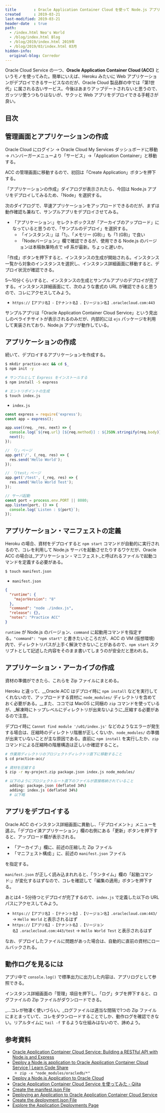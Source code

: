 ```yaml
---
title        : Oracle Application Container Cloud を使って Node.js アプリをデプロイしてみた
created      : 2019-03-21
last-modified: 2019-03-21
header-date  : true
path:
  - /index.html Neo's World
  - /blog/index.html Blog
  - /blog/2019/index.html 2019年
  - /blog/2019/03/index.html 03月
hidden-info:
  original-blog: Corredor
---
```


Oracle Cloud Service の一つ、__Oracle Application Container Cloud (ACC)__ というモノを使ってみた。簡単にいえば、Heroku みたいに Web アプリケーションがデプロイできるサービスなのだが、Oracle Cloud 製品群の中では「第1世代」に属される古いサービス。今後はあまりアップデートされないと思うので、ガッツリ使うつもりはないが、サクッと Web アプリをデプロイできる手軽さが良い。

## 目次

## 管理画面とアプリケーションの作成

Oracle Cloud にログイン → Oracle Cloud My Services ダッシュボードに移動 → ハンバーガーメニューより「サービス」→「Application Container」と移動する。

ACC の管理画面に移動するので、初回は「Create Application」ボタンを押下する。

「アプリケーションの作成」ダイアログが表示されたら、今回は Node.js アプリをデプロイしてみるため、「Node」を選択する。

次のダイアログで、早速アプリケーションをアップロードできるのだが、まずは動作確認も兼ねて、サンプルアプリをデプロイさせてみる。

- 「アプリケーション:」セレクトボックスが「アーカイブのアップロード」になっていると思うので、「サンプルのデプロイ」を選択する。
  - 「インスタンス:」は「1」、「メモリー (GB):」も「1 (GB)」で良い
  - 「Nodeバージョン:」欄で確認できるが、使用できる Node.js のバージョンは本稿執筆時点で _v8_ 系が最新。ちょっと遅いか。

「作成」ボタンを押下すると、インスタンスの生成が開始される。インスタンス一覧から対象のインスタンスを選択し、インスタンス詳細画面に移動すると、デプロイ状況が確認できる。

5〜10分くらいすると、インスタンスの生成とサンプルアプリのデプロイが完了する。インスタンス詳細画面にて、次のような書式の URL が確認できると思うので、コレにアクセスしてみよう。

- `https://【アプリ名】-【テナント名】.【リージョン名】.oraclecloud.com:443`

サンプルアプリは「Oracle Application Container Cloud Service」という見出しのペライチサイトが表示されるのみだが、内部的には `ejs` パッケージを利用して実装されており、Node.js アプリが動作している。

## アプリケーションの作成

続いて、デプロイするアプリケーションを作成する。

```bash
$ mkdir practice-acc && cd $_
$ npm init -y

# サンプルとして Express をインストールする
$ npm install -S express

# エントリポイントの生成
$ touch index.js
```

- `index.js`

```javascript
const express = require('express');
const app = express();

app.use((req, _res, next) => {
  console.log(`${req.url} [${req.method}] : ${JSON.stringify(req.body)}`);
  next();
});

// 「/」ページ
app.get('/', (_req, res) => {
  res.send('Hello World');
});

// 「/test」ページ
app.get('/test', (_req, res) => {
  res.send('Hello World Test');
});

// サーバ起動
const port = process.env.PORT || 8080;
app.listen(port, () => {
  console.log(`Listen : ${port}`);
});
```

## アプリケーション・マニフェストの定義

Heroku の場合、資材をデプロイすると `npm start` コマンドが自動的に実行されるので、コレを利用して Node.js サーバを起動させたりするワケだが、Oracle ACC の場合は_アプリケーション・マニフェスト_と呼ばれるファイルで起動コマンドを定義する必要がある。

```bash
$ touch manifest.json
```

- `manifest.json`

```json
{
  "runtime": {
    "majorVersion": "8"
  },
  "command": "node ./index.js",
  "release": {},
  "notes": "Practice ACC"
}
```

`runtime` が Node.js のバージョン、`command` に起動用コマンドを指定する。`"command": "npm start"` と書きたいところだが、ACC の VM (仮想環境) 内で、ディレクトリパスが上手く解決できないことがあるので、`npm start` スクリプトとして記述した内容をそのまま書いてしまうのが安全だと思われる。

## アプリケーション・アーカイブの作成

資材の準備ができたら、これらを Zip ファイルにまとめる。

Heroku と違って、__Oracle ACC はデプロイ時に `npm install` などを実行してくれないので、アップロードする資材に `node_modules/` ディレクトリを含めておく必要がある。__また、ココでは MacOS に同梱の `zip` コマンドを使っているが、_解凍時にトップレベルにディレクトリが出来ないように_圧縮する必要があるので注意。

デプロイ時に `Cannot find module '/u01/index.js'` などのようなエラーが発生する場合は、圧縮時のディレクトリ階層が正しくないか、`node_modules/` の準備が出来ていないことが主な原因である。直前に `npm install` を実行したか、`zip` コマンドによる圧縮時の階層構造は正しいか確認すること。

```bash
# 作業用ディレクトリのプロジェクトディレクトリ直下に移動すること
$ cd practice-acc/

# 資材を圧縮する
$ zip -r my-project.zip package.json index.js node_modules/

# 以下のようにプロジェクトルート直下のファイルが直接格納されていること
  adding: package.json (deflated 34%)
  adding: index.js (deflated 34%)
  # 以下略
```

## アプリをデプロイする

Oracle ACC のインスタンス詳細画面に異動し、「デプロイメント」メニューを選ぶ。「デプロイ済アプリケーション」欄の右側にある「更新」ボタンを押下すると、アップロード欄が表示される。

- 「アーカイブ:」欄に、前述の圧縮した Zip ファイル
- 「マニフェスト構成:」に、前述の `manifest.json` ファイル

を指定する。

`manifest.json` が正しく読み込まれれると、「ランタイム」欄の「起動コマンド:」が変化するはずなので、コレを確認して「編集の適用」ボタンを押下する。

あとは4・5分待つとデプロイが完了するので、`index.js` で定義した以下の URL パスにアクセスしてみよう。

- `https://【アプリ名】-【テナント名】.【リージョン名】.oraclecloud.com:443/` → `Hello World` と表示されるはず
- `https://【アプリ名】-【テナント名】.【リージョン名】.oraclecloud.com:443/test` → `Hello World Test` と表示されるはず

なお、デプロイしたファイルに問題があった場合は、自動的に直前の資材にロールバックされる。

## 動作ログを見るには

アプリ中で `console.log()` で標準出力に出力した内容は、アプリログとして参照できる。

インスタンス詳細画面の「管理」項目を押下し、「ログ」タブを押下すると、ログファイルの Zip ファイルがダウンロードできる。

_…コレが物凄く使いづらい。_ログファイルは適当な間隔で1つの Zip ファイルにまとまっていて、コレをダウンロードすることでしか、動作ログを確認できない。リアルタイムに `tail -f` するような仕組みはないので、諦めよう。

## 参考資料

- [Oracle Application Container Cloud Service: Building a RESTful API with Node.js and Express](https://www.oracle.com/webfolder/technetwork/tutorials/obe/cloud/apaas/node/node-employee-service/node-employee-service.html)
- [Deploy a Node.js application to Oracle Application Container Cloud Service | Learn Code Share](https://learncodeshare.net/2017/12/06/deploy-a-node-js-application-to-oracle-application-container-cloud-service/)
  - `zip -x "node_modules/oracledb/*"`
- [Deploy a Node.js Application to Oracle Cloud](https://www.oracle.com/webfolder/technetwork/tutorials/obe/cloud/apaas/node/getting-started-node-accs/getting-started-node-accs.html)
- [Oracle Application Container Cloud Service を使ってみた - Qiita](https://qiita.com/shinyay/items/0cef960aa435a72a56f8)
- [Create the manifest.json File](https://docs.oracle.com/en/cloud/paas/app-container-cloud/dvcjv/create-manifest-json-file.html)
- [Deploying an Application to Oracle Application Container Cloud Service](https://www.oracle.com/webfolder/technetwork/tutorials/obe/cloud/apaas/deployment/deployment.html)
- [Create the deployment.json File](https://docs.oracle.com/en/cloud/paas/app-container-cloud/dvcjv/create-deployment-json-file.html)
- [Explore the Application Deployments Page](https://docs.oracle.com/en/cloud/paas/app-container-cloud/csjse/explore-application-deployments-page.html#GUID-5E4472B1-F5C6-4556-908C-D76C4C14FC60)

